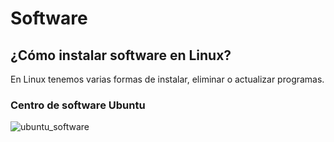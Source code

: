 # Software

## ¿Cómo instalar software en Linux?
En Linux tenemos varias formas de instalar, eliminar o actualizar programas.

### Centro de software Ubuntu
![ubuntu_software](ubuntu_software.png)
